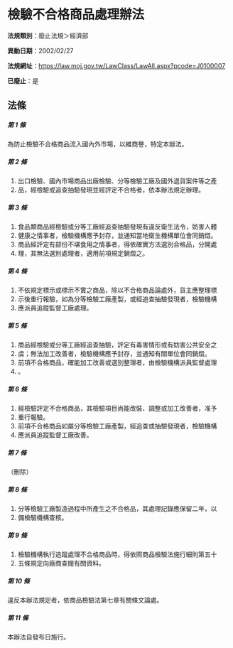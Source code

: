 # 檢驗不合格商品處理辦法

**法規類別**：廢止法規＞經濟部

**異動日期**：2002/02/27  

**法規網址**：https://law.moj.gov.tw/LawClass/LawAll.aspx?pcode=J0100007

**已廢止**：是



## 法條
##### 第 1 條
為防止檢驗不合格商品流入國內外市場，以維商譽，特定本辦法。

##### 第 2 條
1. 出口檢驗、國內市場商品出廠檢驗、分等檢驗工廠及國外退貨案件等之產
1. 品，經檢驗或追查抽驗發現並經評定不合格者，依本辦法規定辦理。

##### 第 3 條
1. 食品類商品經檢驗或分等工廠經追查抽驗發現有違反衛生法令，妨害人體
1. 健康之情事者，檢驗機構應予封存，並通知當地衛生機構單位會同銷燬。
1. 商品經評定有部份不堪食用之情事者，得依確實方法選別合格品，分開處
1. 理，其無法選別處理者，適用前項規定銷燬之。

##### 第 4 條
1. 不依規定標示或標示不實之商品，除以不合格商品論處外，貨主應整理標
1. 示後重行報驗，如為分等檢驗工廠產製，或經追查抽驗發現者，檢驗機構
1. 應派員追蹤監督工廠處理。

##### 第 5 條
1. 商品經檢驗或分等工廠經追查抽驗，評定有毒害情形或有妨害公共安全之
1. 虞；無法加工改善者，檢驗機構應予封存，並通知有關單位會同銷燬。
1. 前項不合格商品，確能加工改善或選別整理者，由檢驗機構派員監督處理
1. 。

##### 第 6 條
1. 經檢驗評定不合格商品，其檢驗項目尚能改裝、調整或加工改善者，准予
1. 重行報驗。
1. 前項不合格商品如屬分等檢驗工廠產製，經追查或抽驗發現者，檢驗機構
1. 應派員追蹤監督工廠改善。

##### 第 7 條
（刪除）

##### 第 8 條
1. 分等檢驗工廠製造過程中所產生之不合格品，其處理記錄應保留二年，以
1. 備檢驗機構查核。

##### 第 9 條
1. 檢驗機構執行追蹤處理不合格商品時，得依照商品檢驗法施行細則第五十
1. 五條規定向廠商查閱有關資料。

##### 第 10 條
違反本辦法規定者，依商品檢驗法第七章有關條文論處。

##### 第 11 條
本辦法自發布日施行。


